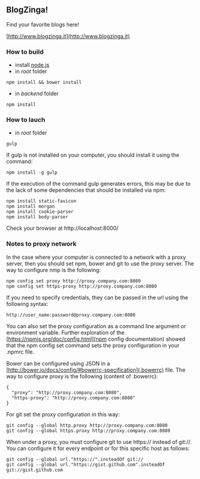 ## BlogZinga! ##

Find your favorite blogs here!

[http://www.blogzinga.it](http://www.blogzinga.it)

### How to build ###
* install [node.js](http://nodejs.org/)
* in *root* folder
```
npm install && bower install
```
* in *backend* folder
```
npm install
```
### How to lauch ###
* in *root* folder
```
gulp
```
If gulp is not installed on your computer, you should install it using the command:
```
npm install -g gulp
```

If the execution of the command gulp generates errors, this may be due to the lack of some dependencies that should be installed via npm:
```
npm install static-favicon
npm install morgan
npm install cookie-parser
npm install body-parser
```

Check your browser at
  http://localhost:8000/

### Notes to proxy network
In the case where your computer is connected to a network with a proxy server, then you should set npm, bower and git to use the proxy server. The way to configure nmp is the following:
```
npm config set proxy http://proxy.company.com:8080
npm config set https-proxy http://proxy.company.com:8080
```
If you need to specify credentials, they can be passed in the url using the following syntax:
```
http://user_name:password@proxy.company.com:8080
```

 You can also set the proxy configuration as a command line argument or environment variable. Further exploration of the [https://npmjs.org/doc/config.html](npm config documentation) showed that the npm config set command sets the proxy configuration in your .npmrc file.


Bower can be configured using JSON in a [http://bower.io/docs/config/#bowerrc-specification](.bowerrc) file. The way to configure proxy is the following (content of .bowerrc):
```
{
  "proxy": "http://proxy.company.com:8080",
  "https-proxy": "http://proxy.company.com:8080"
}
```

For git set the proxy configuration in this way:
```
git config --global http.proxy http://proxy.company.com:8080
git config --global https.proxy http://proxy.company.com:8080
```

When under a proxy, you must configure git to use https:// instead of git://.
You can configure it for every endpoint or for this specific host as follows:
```
git config --global url."https://".insteadOf git://
git config --global url."https://gist.github.com".insteadOf git://gist.github.com
```

